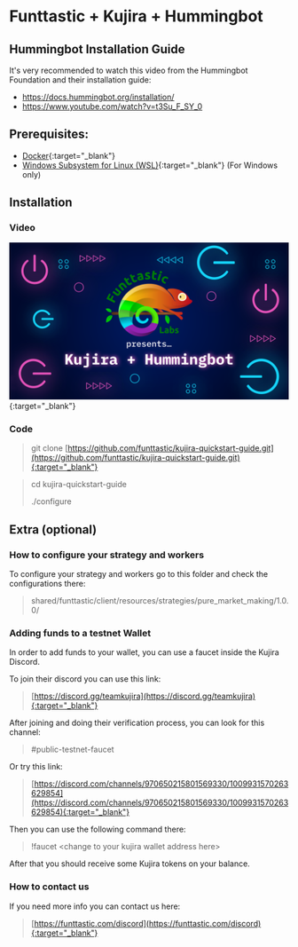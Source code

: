 # Funttastic + Kujira + Hummingbot

## Hummingbot Installation Guide
It's very recommended to watch this video from the Hummingbot Foundation and their installation guide:
 - <a href="https://docs.hummingbot.org/installation/" target="_blank">https://docs.hummingbot.org/installation/</a>
 - <a href="https://www.youtube.com/watch?v=t3Su_F_SY_0" target="_blank">https://www.youtube.com/watch?v=t3Su_F_SY_0</a>

## Prerequisites:
- [Docker](https://docs.docker.com/engine/install/){:target="_blank"}
- [Windows Subsystem for Linux (WSL)](https://learn.microsoft.com/en-us/windows/wsl/install){:target="_blank"} (For Windows only)

## Installation

### Video
[![Video tutorial](resources/images/Funttastic_Kujira__Hummingbot.png)](http://www.youtube.com/watch?v=t3Su_F_SY_0 "Video tutorial"){:target="_blank"}

### Code

> git clone [https://github.com/funttastic/kujira-quickstart-guide.git](https://github.com/funttastic/kujira-quickstart-guide.git){:target="_blank"}

> cd kujira-quickstart-guide
>
> ./configure

## Extra (optional)

### How to configure your strategy and workers

To configure your strategy and workers go to this folder and check the configurations there:

> shared/funttastic/client/resources/strategies/pure_market_making/1.0.0/

### Adding funds to a testnet Wallet

In order to add funds to your wallet, you can use a faucet inside the Kujira Discord.

To join their discord you can use this link:

> [https://discord.gg/teamkujira](https://discord.gg/teamkujira){:target="_blank"}

After joining and doing their verification process, you can look for this channel:

> #public-testnet-faucet

Or try this link:

> [https://discord.com/channels/970650215801569330/1009931570263629854](https://discord.com/channels/970650215801569330/1009931570263629854){:target="_blank"}

Then you can use the following command there:

> !faucet &lt;change to your kujira wallet address here&gt;

After that you should receive some Kujira tokens on your balance.

### How to contact us
If you need more info you can contact us here:

> [https://funttastic.com/discord](https://funttastic.com/discord){:target="_blank"}
